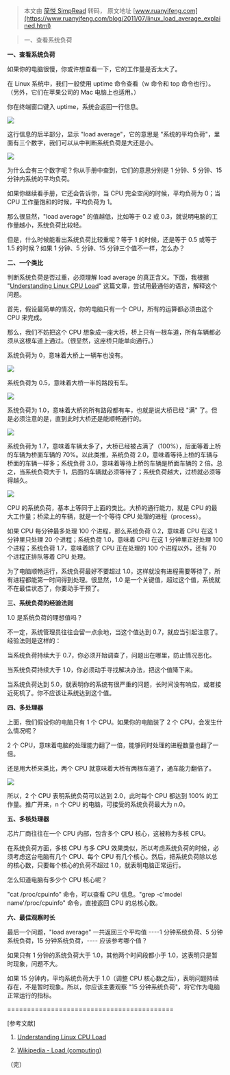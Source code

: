 > 本文由 [简悦 SimpRead](http://ksria.com/simpread/) 转码， 原文地址 [www.ruanyifeng.com](https://www.ruanyifeng.com/blog/2011/07/linux_load_average_explained.html)

> 一、查看系统负荷

**一、查看系统负荷**

如果你的电脑很慢，你或许想查看一下，它的工作量是否太大了。

在 Linux 系统中，我们一般使用 uptime 命令查看（w 命令和 top 命令也行）。（另外，它们在苹果公司的 Mac 电脑上也适用。）

你在终端窗口键入 uptime，系统会返回一行信息。

![](https://www.ruanyifeng.com/blogimg/asset/201107/bg2011073001.png)

这行信息的后半部分，显示 "load average"，它的意思是 "系统的平均负荷"，里面有三个数字，我们可以从中判断系统负荷是大还是小。

![](https://www.ruanyifeng.com/blogimg/asset/201107/bg2011073003.png)

为什么会有三个数字呢？你从手册中查到，它们的意思分别是 1 分钟、5 分钟、15 分钟内系统的平均负荷。

如果你继续看手册，它还会告诉你，当 CPU 完全空闲的时候，平均负荷为 0；当 CPU 工作量饱和的时候，平均负荷为 1。

那么很显然，"load average" 的值越低，比如等于 0.2 或 0.3，就说明电脑的工作量越小，系统负荷比较轻。

但是，什么时候能看出系统负荷比较重呢？等于 1 的时候，还是等于 0.5 或等于 1.5 的时候？如果 1 分钟、5 分钟、15 分钟三个值不一样，怎么办？

**二、一个类比**

判断系统负荷是否过重，必须理解 load average 的真正含义。下面，我根据 "[Understanding Linux CPU Load](http://blog.scoutapp.com/articles/2009/07/31/understanding-load-averages)" 这篇文章，尝试用最通俗的语言，解释这个问题。

首先，假设最简单的情况，你的电脑只有一个 CPU，所有的运算都必须由这个 CPU 来完成。

那么，我们不妨把这个 CPU 想象成一座大桥，桥上只有一根车道，所有车辆都必须从这根车道上通过。（很显然，这座桥只能单向通行。）

系统负荷为 0，意味着大桥上一辆车也没有。

![](https://www.ruanyifeng.com/blogimg/asset/201107/bg2011073004.png)

系统负荷为 0.5，意味着大桥一半的路段有车。

![](https://www.ruanyifeng.com/blogimg/asset/201107/bg2011073005.png)

系统负荷为 1.0，意味着大桥的所有路段都有车，也就是说大桥已经 "满" 了。但是必须注意的是，直到此时大桥还是能顺畅通行的。

![](https://www.ruanyifeng.com/blogimg/asset/201107/bg2011073006.png)

系统负荷为 1.7，意味着车辆太多了，大桥已经被占满了（100%），后面等着上桥的车辆为桥面车辆的 70%。以此类推，系统负荷 2.0，意味着等待上桥的车辆与桥面的车辆一样多；系统负荷 3.0，意味着等待上桥的车辆是桥面车辆的 2 倍。总之，当系统负荷大于 1，后面的车辆就必须等待了；系统负荷越大，过桥就必须等得越久。

![](https://www.ruanyifeng.com/blogimg/asset/201107/bg2011073007.png)

CPU 的系统负荷，基本上等同于上面的类比。大桥的通行能力，就是 CPU 的最大工作量；桥梁上的车辆，就是一个个等待 CPU 处理的进程（process）。

如果 CPU 每分钟最多处理 100 个进程，那么系统负荷 0.2，意味着 CPU 在这 1 分钟里只处理 20 个进程；系统负荷 1.0，意味着 CPU 在这 1 分钟里正好处理 100 个进程；系统负荷 1.7，意味着除了 CPU 正在处理的 100 个进程以外，还有 70 个进程正排队等着 CPU 处理。

为了电脑顺畅运行，系统负荷最好不要超过 1.0，这样就没有进程需要等待了，所有进程都能第一时间得到处理。很显然，1.0 是一个关键值，超过这个值，系统就不在最佳状态了，你要动手干预了。

**三、系统负荷的经验法则**

1.0 是系统负荷的理想值吗？

不一定，系统管理员往往会留一点余地，当这个值达到 0.7，就应当引起注意了。经验法则是这样的：

当系统负荷持续大于 0.7，你必须开始调查了，问题出在哪里，防止情况恶化。

当系统负荷持续大于 1.0，你必须动手寻找解决办法，把这个值降下来。

当系统负荷达到 5.0，就表明你的系统有很严重的问题，长时间没有响应，或者接近死机了。你不应该让系统达到这个值。

**四、多处理器**

上面，我们假设你的电脑只有 1 个 CPU。如果你的电脑装了 2 个 CPU，会发生什么情况呢？

2 个 CPU，意味着电脑的处理能力翻了一倍，能够同时处理的进程数量也翻了一倍。

还是用大桥来类比，两个 CPU 就意味着大桥有两根车道了，通车能力翻倍了。

![](https://www.ruanyifeng.com/blogimg/asset/201107/bg2011073008.png)

所以，2 个 CPU 表明系统负荷可以达到 2.0，此时每个 CPU 都达到 100% 的工作量。推广开来，n 个 CPU 的电脑，可接受的系统负荷最大为 n.0。

**五、多核处理器**

芯片厂商往往在一个 CPU 内部，包含多个 CPU 核心，这被称为多核 CPU。

在系统负荷方面，多核 CPU 与多 CPU 效果类似，所以考虑系统负荷的时候，必须考虑这台电脑有几个 CPU、每个 CPU 有几个核心。然后，把系统负荷除以总的核心数，只要每个核心的负荷不超过 1.0，就表明电脑正常运行。

怎么知道电脑有多少个 CPU 核心呢？

"cat /proc/cpuinfo" 命令，可以查看 CPU 信息。"grep -c'model name'/proc/cpuinfo" 命令，直接返回 CPU 的总核心数。

**六、最佳观察时长**

最后一个问题，"load average" 一共返回三个平均值 ----1 分钟系统负荷、5 分钟系统负荷，15 分钟系统负荷，---- 应该参考哪个值？

如果只有 1 分钟的系统负荷大于 1.0，其他两个时间段都小于 1.0，这表明只是暂时现象，问题不大。

如果 15 分钟内，平均系统负荷大于 1.0（调整 CPU 核心数之后），表明问题持续存在，不是暂时现象。所以，你应该主要观察 "15 分钟系统负荷"，将它作为电脑正常运行的指标。

==========================================

[参考文献]

1. [Understanding Linux CPU Load](http://blog.scoutapp.com/articles/2009/07/31/understanding-load-averages)

2. [Wikipedia - Load (computing)](https://en.wikipedia.org/wiki/Load_%28computing%29)

（完）